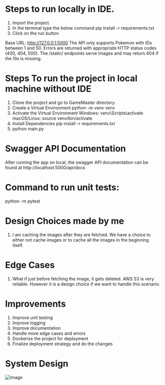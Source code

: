 # Steps to run locally in IDE.
1. Import the project.
2. In the terminal type the below command
   pip install -r requirements.txt
3. Click on the run button

Base URL: http://127.0.0.1:5000
The API only supports Pokemon with IDs between 1 and 50.
Errors are returned with appropriate HTTP status codes (400, 404, 500).
The /static/ endpoints serve images and may return 404 if the file is missing.

# Steps To run the project in local machine without IDE
1. Clone the project and go to GameMaster directory.
2. Create a Virtual Environment
   python -m venv venv
3. Activate the Virtual Environment
   Windows:
   venv\Scripts\activate
   macOS/Linux:
   source venv/bin/activate
4. Install Dependencies
   pip install -r requirements.txt
5. python main.py

# Swagger API Documentation 
After running the app on local, the swagger API documentation can be found at http://localhost:5000/api/docs


# Command to run unit tests:
python -m pytest

# Design Choices made by me
1. I am caching the images after they are fetched. We have a choice to either not cache images or to cache all the images in the beginning itself.

# Edge Cases
1. What if just before fetching the image, it gets deleted. AWS S3 is very reliable. 
However it is a design choice if we want to handle this scenario.

# Improvements
1. Improve unit testing
2. Improve logging
3. Improve documentation
4. Handle more edge cases and errors
5. Dockerize the project for deployment
6. Finalize deployment strategy and do the changes

# System Design

![image](https://github.com/user-attachments/assets/b5a11f94-6d6f-40e8-b960-2de6c0fdade8)
